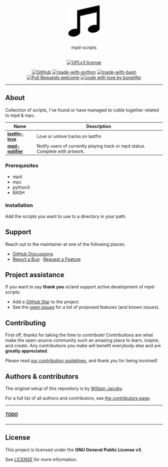 <h1 align="center">
  <a href="https://github.com/bonelifer/mpd-scripts">
    <!-- Please provide path to your logo here -->
    <img src="docs/images/logo.png" alt="Logo" width="100" height="100">
  </a>
</h1>

<div align="center">
  mpd-scripts
</div>

<div align="center">
<br />

[![GPLv3 license](https://img.shields.io/badge/License-GPLv3-blue.svg)](http://perso.crans.org/besson/LICENSE.html)

[![GitHub](https://badgen.net/badge/icon/github?icon=github&label)](https://github.com)
[![made-with-python](https://img.shields.io/badge/Made%20with-Python-1f425f.svg)](https://www.python.org/)
[![made-with-bash](https://img.shields.io/badge/Made%20with-Bash-1f425f.svg)](https://www.gnu.org/software/bash/)
[![Pull Requests welcome](https://img.shields.io/badge/PRs-welcome-ff69b4.svg?style=flat-square)](https://github.com/bonelifer/mpd-scripts/issues?q=is%3Aissue+is%3Aopen+label%3A%22help+wanted%22)
[![code with love by bonelifer](https://img.shields.io/badge/%3C%2F%3E%20with%20%E2%99%A5%20by-bonelifer-ff1414.svg?style=flat-square)](https://github.com/bonelifer)

</div>

---

## About
Collection of scripts, I've found or have managed to coble together related to mpd &amp; mpc.

| Name              | Description              |
| --- | --- |
| **[lastfm-love](/lastfm-love/README.md)** | Love or unlove tracks on lastfm |
| **[mpd-notifier](/mpd-notifier/README.md)** | Notify users of currently playing track or mpd status. Complete with artwork. |

### Prerequisites
- mpd
- mpc
- python3
- BASH

### Installation
Add the scripts you want to use to a directory in your path.

## Support
Reach out to the maintainer at one of the following places:

- [GitHub Discussions](https://github.com/bonelifer/mpd-scripts/discussions)
- <a href="https://github.com/bonelifer/mpd-scripts/issues/new?assignees=&labels=bug&template=01_BUG_REPORT.md&title=bug%3A+">Report a Bug</a>
  ·
  <a href="https://github.com/bonelifer/mpd-scripts/issues/new?assignees=&labels=enhancement&template=02_FEATURE_REQUEST.md&title=feature%3A+">Request a Feature</a>

## Project assistance
If you want to say **thank you** or/and support active development of mpd-scripts:

- Add a [GitHub Star](https://github.com/bonelifer/mpd-scripts) to the project.
- See the [open issues](https://github.com/bonelifer/mpd-scripts/issues) for a list of proposed features (and known issues).

## Contributing
First off, thanks for taking the time to contribute! Contributions are what make the open-source community such an amazing place to learn, inspire, and create. Any contributions you make will benefit everybody else and are **greatly appreciated**.


Please read [our contribution guidelines](docs/CONTRIBUTING.md), and thank you for being involved!

## Authors & contributors

The original setup of this repository is by [William Jacoby](https://github.com/bonelifer).

For a full list of all authors and contributors, see [the contributors page](https://github.com/bonelifer/mpd-scripts/contributors).


***
##### [TODO](docs/TODO.md)
***
## License

This project is licensed under the **GNU General Public License v3**.

See [LICENSE](LICENSE) for more information.

